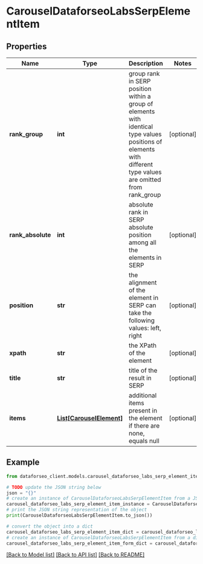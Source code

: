 # CarouselDataforseoLabsSerpElementItem


## Properties

Name | Type | Description | Notes
------------ | ------------- | ------------- | -------------
**rank_group** | **int** | group rank in SERP position within a group of elements with identical type values positions of elements with different type values are omitted from rank_group | [optional] 
**rank_absolute** | **int** | absolute rank in SERP absolute position among all the elements in SERP | [optional] 
**position** | **str** | the alignment of the element in SERP can take the following values: left, right | [optional] 
**xpath** | **str** | the XPath of the element | [optional] 
**title** | **str** | title of the result in SERP | [optional] 
**items** | [**List[CarouselElement]**](CarouselElement.md) | additional items present in the element if there are none, equals null | [optional] 

## Example

```python
from dataforseo_client.models.carousel_dataforseo_labs_serp_element_item import CarouselDataforseoLabsSerpElementItem

# TODO update the JSON string below
json = "{}"
# create an instance of CarouselDataforseoLabsSerpElementItem from a JSON string
carousel_dataforseo_labs_serp_element_item_instance = CarouselDataforseoLabsSerpElementItem.from_json(json)
# print the JSON string representation of the object
print(CarouselDataforseoLabsSerpElementItem.to_json())

# convert the object into a dict
carousel_dataforseo_labs_serp_element_item_dict = carousel_dataforseo_labs_serp_element_item_instance.to_dict()
# create an instance of CarouselDataforseoLabsSerpElementItem from a dict
carousel_dataforseo_labs_serp_element_item_form_dict = carousel_dataforseo_labs_serp_element_item.from_dict(carousel_dataforseo_labs_serp_element_item_dict)
```
[[Back to Model list]](../README.md#documentation-for-models) [[Back to API list]](../README.md#documentation-for-api-endpoints) [[Back to README]](../README.md)


